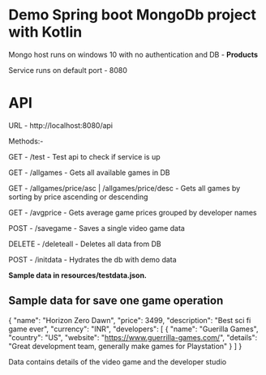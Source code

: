 # Demo Spring boot MongoDb project with Kotlin


Mongo host runs on windows 10 with no authentication and DB - **Products**

Service runs on default port - 8080

API
================================================

URL - http://localhost:8080/api

Methods:-

GET - /test - Test api to check if service is up

GET - /allgames - Gets all available games in DB

GET - /allgames/price/asc | /allgames/price/desc - Gets all games by sorting by price ascending or descending

GET - /avgprice - Gets average game prices grouped by developer names

POST - /savegame - Saves a single video game data

DELETE - /deleteall - Deletes all data from DB

POST - /initdata - Hydrates the db with demo data


**Sample data in resources/testdata.json.**

Sample data for save one game operation
----------------------------------------------
 {
    "name": "Horizon Zero Dawn",
    "price": 3499,
    "description": "Best sci fi game ever",
    "currency": "INR",
    "developers": [
      {
        "name": "Guerilla Games",
        "country": "US",
        "website": "https://www.guerrilla-games.com/",
        "details": "Great development team, generally make games for Playstation"
      }
    ]
  }
  
  Data contains details of the video game and the developer studio
